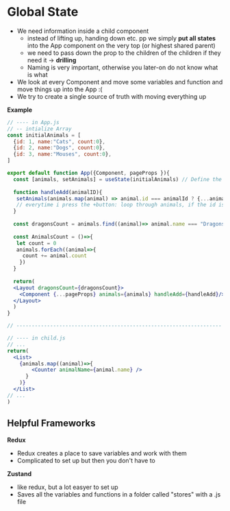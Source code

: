 # Global State
* We need information inside a child component
  * instead of lifting up, handing down etc. pp we simply **put all states** into the App component on the very top (or highest shared parent)
  * we need to pass down the prop to the children of the children if they need it -> **drilling**
  * Naming is very important, otherwise you later-on do not know what is what
* We look at every Component and move some variables and function and move things up into the App :(
* We try to create a single source of truth with moving everything up



**Example**
```jsx
// ---- in App.js
// -- intialize Array
const initialAnimals = [         
  {id: 1, name:"Cats", count:0},
  {id: 2, name:"Dogs", count:0},
  {id: 3, name:"Mouses", count:0},
]

export default function App({Component, pageProps }){
  const [animals, setAnimals] = useState(initialAnimals) // Define the animals-Array as Variable
  
  function handleAdd(animalID){
   setAnimals(animals.map(animal) => animal.id === animalId ? {...animal, count: animal.count+1} : animal)
   // everytime i press the +button: loop through animals, if the id is same as the one i pressed, spread array and add +1 to the animal value; otherwise do nothing
  }
  
  const dragonsCount = animals.find((animal)=> animal.name === "Dragons").count;
  
  const AnimalsCount = ()=>{
   let count = 0
   animals.forEach((animal=>{
     count += animal.count
    })
  }
  
  return(
  <Layout dragonsCount={dragonsCount}>
    <Component {...pageProps} animals={animals} handleAdd={handleAdd}/> // Passing it down to the X components that need those props
  </Layout>
  )
}

// -------------------------------------------------------------------

// ---- in child.js
// ... 
return(
  <List>
    {animals.map((animal)=>{
        <Counter animalName={animal.name} />
      }
    )}
  </List>
// ...
)


```


## Helpful Frameworks
**Redux**
* Redux creates a place to save variables and work with them
* Complicated to set up but then you don't have to 

**Zustand**
* like redux, but a lot easyer to set up
* Saves all the variables and functions in a folder called "stores" with a .js file
